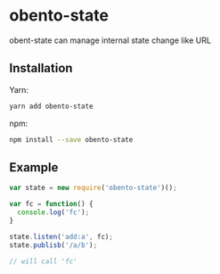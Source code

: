 # obento-state
obent-state can manage internal state change like URL

## Installation
Yarn:
```bash
yarn add obento-state
```

npm:
```bash
npm install --save obento-state
```

## Example
```javascript
var state = new require('obento-state')();

var fc = function() {
  console.log('fc');
}

state.listen('add:a', fc);
state.publisb('/a/b');

// will call 'fc'
```




